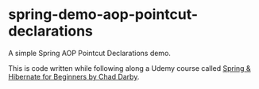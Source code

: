 # spring-demo-aop-pointcut-declarations
A simple Spring AOP Pointcut Declarations demo.

This is code written while following along a Udemy course called [Spring & Hibernate for Beginners by Chad Darby](https://www.udemy.com/share/1000qY/).
